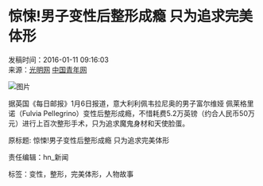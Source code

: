 # 惊悚!男子变性后整形成瘾 只为追求完美体形

发稿时间：2016-01-11 09:16:03  
来源：[光明网](http://edu.gmw.cn/2016-01/11/content_18441580.htm) [中国青年网](http://www.youth.cn)  

![图片](./W020160111333625808729.jpg)

据英国《每日邮报》1月6日报道，意大利利佩韦拉尼奥的男子富尔维娅 佩莱格里诺（Fulvia Pellegrino）变性后整形成瘾，不惜耗费5.2万英镑（约合人民币50万元）进行上百次整形手术，只为追求魔鬼身材和天使脸蛋。

原标题: 惊悚!男子变性后整形成瘾 只为追求完美体形

责任编辑：hn_新闻  

标签：变性，整形，完美体形，人物故事